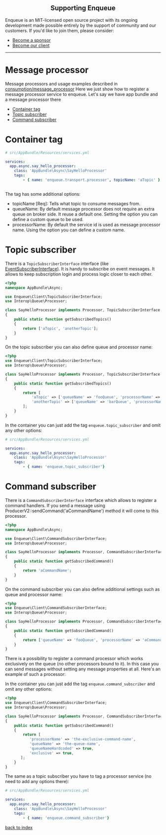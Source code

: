 <h2 align="center">Supporting Enqueue</h2>

Enqueue is an MIT-licensed open source project with its ongoing development made possible entirely by the support of community and our customers. If you'd like to join them, please consider:

- [Become a sponsor](https://www.patreon.com/makasim)
- [Become our client](http://forma-pro.com/)

---

# Message processor

Message processors and usage examples described in [consumption/message_processor](../consumption/message_processor.md)
Here we just show how to register a message processor service to enqueue. Let's say we have app bundle and a message processor there

* [Container tag](#container-tag)
* [Topic subscriber](#topic-subscriber)
* [Command subscriber](#command-subscriber)

# Container tag

```yaml
# src/AppBundle/Resources/services.yml

services:
  app.async.say_hello_processor:
    class: 'AppBundle\Async\SayHelloProcessor'
    tags:
        - { name: 'enqueue.transport.processor', topicName: 'aTopic' }
        
```

The tag has some additional options:

* topicName [Req]: Tells what topic to consume messages from.
* queueName: By default message processor does not require an extra queue on broker side. It reuse a default one. Setting the option you can define a custom queue to be used.
* processorName: By default the service id is used as message processor name. Using the option you can define a custom name.

# Topic subscriber

There is a `TopicSubscriberInterface` interface (like [EventSubscriberInterface](https://github.com/symfony/symfony/blob/master/src/Symfony/Component/EventDispatcher/EventSubscriberInterface.php)). 
It is handy to subscribe on event messages. It allows to keep subscription login and process logic closer to each other. 

```php
<?php
namespace AppBundle\Async;

use Enqueue\Client\TopicSubscriberInterface;
use Interop\Queue\Processor;

class SayHelloProcessor implements Processor, TopicSubscriberInterface
{
    public static function getSubscribedTopics()
    {
        return ['aTopic', 'anotherTopic'];
    }
}
```

On the topic subscriber you can also define queue and processor name:

```php
<?php
use Enqueue\Client\TopicSubscriberInterface;
use Interop\Queue\Processor;

class SayHelloProcessor implements Processor, TopicSubscriberInterface
{
    public static function getSubscribedTopics()
    {
        return [
            'aTopic' => ['queueName' => 'fooQueue', 'processorName' => 'foo'], 
            'anotherTopic' => ['queueName' => 'barQueue', 'processorName' => 'bar'], 
        ];
    }
}
```

In the container you can just add the tag `enqueue.topic_subscriber` and omit any other options:

```yaml
# src/AppBundle/Resources/services.yml

services:
  app.async.say_hello_processor:
    class: 'AppBundle\Async\SayHelloProcessor'
    tags:
        - { name: 'enqueue.topic_subscriber'}

```

# Command subscriber

There is a `CommandSubscriberInterface` interface which allows to register a command handlers. 
If you send a message using ProducerV2::sendCommand('aCommandName') method it will come to this processor.

```php
<?php
namespace AppBundle\Async;

use Enqueue\Client\CommandSubscriberInterface;
use Interop\Queue\Processor;

class SayHelloProcessor implements Processor, CommandSubscriberInterface
{
    public static function getSubscribedCommand()
    {
        return 'aCommandName';
    }
}
```

On the command subscriber you can also define additional settings such as queue and processor name:

```php
<?php
use Enqueue\Client\CommandSubscriberInterface;
use Interop\Queue\Processor;

class SayHelloProcessor implements Processor, CommandSubscriberInterface
{
    public static function getSubscribedCommand()
    {
        return ['queueName' => 'fooQueue', 'processorName' => 'aCommandName'];
    }
}
```

There is a possibility to register a command processor which works exclusively on the queue (no other processors bound to it).
In this case you can send messages without setting any message properties at all. Here's an example of such a processor:

In the container you can just add the tag `enqueue.command_subscriber` and omit any other options:

```php
<?php
use Enqueue\Client\CommandSubscriberInterface;
use Interop\Queue\Processor;

class SayHelloProcessor implements Processor, CommandSubscriberInterface
{
    public static function getSubscribedCommand()
    {
        return [
           'processorName' => 'the-exclusive-command-name',
           'queueName' => 'the-queue-name',
           'queueNameHardcoded' => true,
           'exclusive' => true,
       ];
    }
}
```

The same as a topic subscriber you have to tag a processor service (no need to add any options there):


```yaml
# src/AppBundle/Resources/services.yml

services:
  app.async.say_hello_processor:
    class: 'AppBundle\Async\SayHelloProcessor'
    tags:
        - { name: 'enqueue.command_subscriber'}

```

[back to index](../index.md)
